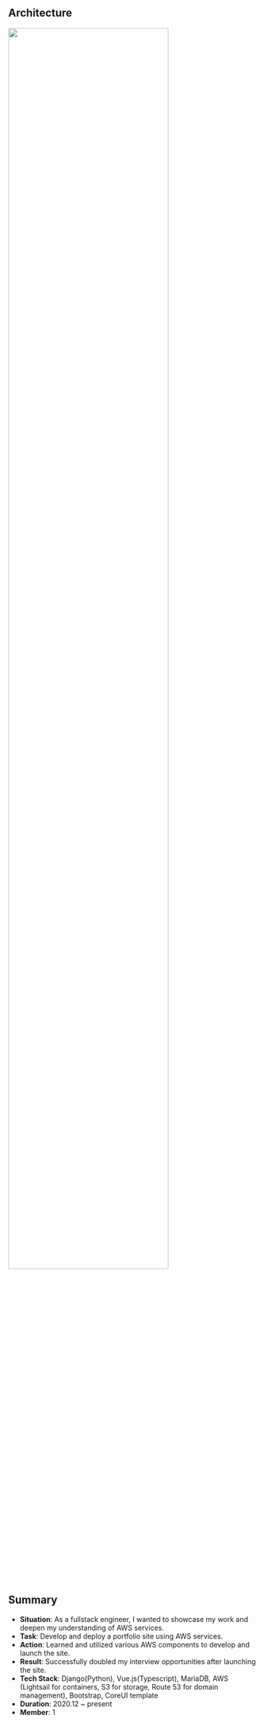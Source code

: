 ## Architecture
<img src="https://wonhee-portfolio.s3.ap-northeast-2.amazonaws.com/portfolio.png" width="80%">

## Summary
- **Situation**: As a fullstack engineer, I wanted to showcase my work and deepen my understanding of AWS services.
- **Task**: Develop and deploy a portfolio site using AWS services.
- **Action**: Learned and utilized various AWS components to develop and launch the site.
- **Result**: Successfully doubled my interview opportunities after launching the site.
- **Tech Stack**: Django(Python), Vue.js(Typescript), MariaDB, AWS (Lightsail for containers, S3 for storage, Route 53 for domain management), Bootstrap, CoreUI template
- **Duration**: 2020.12 ~ present
- **Member**: 1
